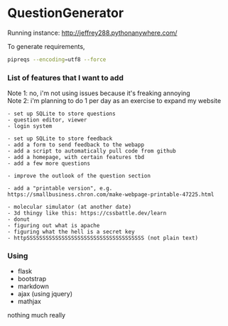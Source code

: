 # QuestionGenerator

Running instance: http://jeffrey288.pythonanywhere.com/

To generate requirements,
```bash
pipreqs --encoding=utf8 --force
```

### List of features that I want to add
Note 1: no, i'm not using issues because it's freaking annoying \
Note 2: i'm planning to do 1 per day as an exercise to expand my website
```
- set up SQLite to store questions
- question editor, viewer
- login system

- set up SQLite to store feedback
- add a form to send feedback to the webapp
- add a script to automatically pull code from github
- add a homepage, with certain features tbd
- add a few more questions

- improve the outlook of the question section

- add a "printable version", e.g. https://smallbusiness.chron.com/make-webpage-printable-47225.html

- molecular simulator (at another date)
- 3d thingy like this: https://cssbattle.dev/learn
- donut
- figuring out what is apache
- figuring what the hell is a secret key
- httpSSSSSSSSSSSSSSSSSSSSSSSSSSSSSSSSSSSSS (not plain text)
```

### Using
- flask
- bootstrap
- markdown
- ajax (using jquery)
- mathjax

nothing much really

